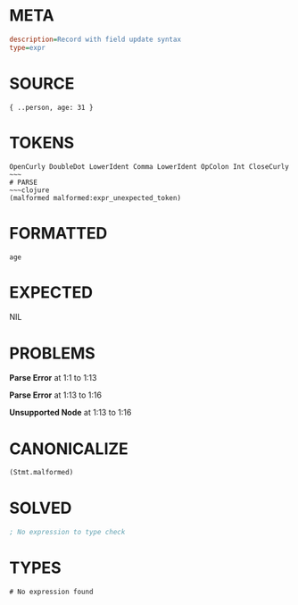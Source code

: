 # META
~~~ini
description=Record with field update syntax
type=expr
~~~
# SOURCE
~~~roc
{ ..person, age: 31 }
~~~
# TOKENS
~~~text
OpenCurly DoubleDot LowerIdent Comma LowerIdent OpColon Int CloseCurly ~~~
# PARSE
~~~clojure
(malformed malformed:expr_unexpected_token)
~~~
# FORMATTED
~~~roc
age
~~~
# EXPECTED
NIL
# PROBLEMS
**Parse Error**
at 1:1 to 1:13

**Parse Error**
at 1:13 to 1:16

**Unsupported Node**
at 1:13 to 1:16

# CANONICALIZE
~~~clojure
(Stmt.malformed)
~~~
# SOLVED
~~~clojure
; No expression to type check
~~~
# TYPES
~~~roc
# No expression found
~~~
